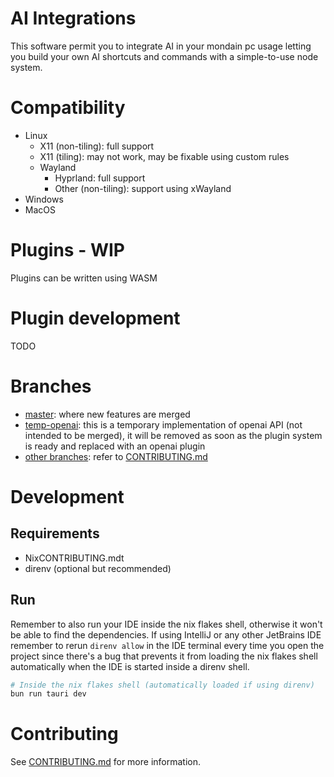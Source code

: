 # AI Integrations
This software permit you to integrate AI in your mondain pc usage letting you build your own AI shortcuts and commands with a simple-to-use node system.

# Compatibility
- Linux
  - X11 (non-tiling): full support
  - X11 (tiling): may not work, may be fixable using custom rules
  - Wayland
    - Hyprland: full support
    - Other (non-tiling): support using xWayland
- Windows
- MacOS

# Plugins - WIP
Plugins can be written using WASM

# Plugin development
TODO

# Branches
- [master](https://github.com/Dreaming-Codes/ai-integrations/tree/master): where new features are merged
- [temp-openai](https://github.com/Dreaming-Codes/ai-integrations/tree/temp-openai): this is a temporary implementation of openai API (not intended to be merged), it will be removed as soon as the plugin system is ready and replaced with an openai plugin
- [other branches](https://github.com/Dreaming-Codes/ai-integrations/branches): refer to [CONTRIBUTING.md](./.github/CONTRIBUTING.md)

# Development
## Requirements
- NixCONTRIBUTING.mdt
- direnv (optional but recommended)
## Run
Remember to also run your IDE inside the nix flakes shell, otherwise it won't be able to find the dependencies.
If using IntelliJ or any other JetBrains IDE remember to rerun `direnv allow` in the IDE terminal every time you open the project since there's a bug that prevents it from loading the nix flakes shell automatically when the IDE is started inside a direnv shell.
```bash
# Inside the nix flakes shell (automatically loaded if using direnv)
bun run tauri dev
```

# Contributing
See [CONTRIBUTING.md](./.github/CONTRIBUTING.md) for more information.
